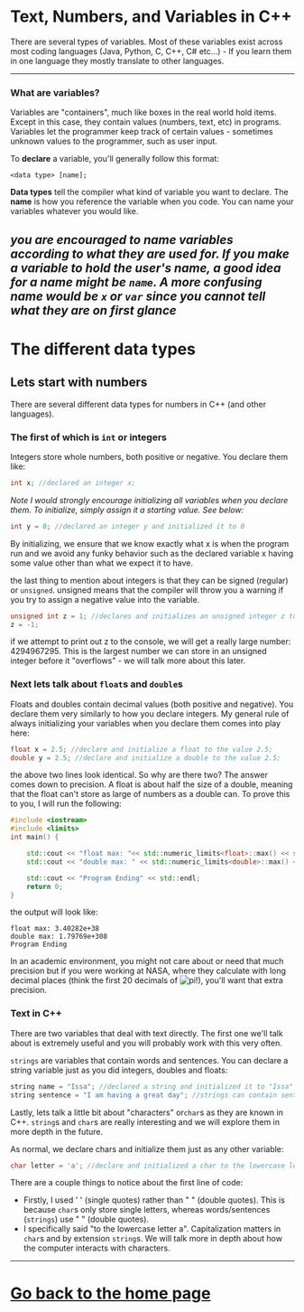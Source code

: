 # Text, Numbers, and Variables in C++
There are several types of variables. 
Most of these variables exist across most coding languages
(Java, Python, C, C++, C# etc...) - If you learn them in one 
language they mostly translate to other languages.

---
### What are variables?
Variables are "containers", much like boxes in the real world hold items.
Except in this case, they contain values (numbers, text, etc) in programs.
Variables let the programmer keep track of certain values -
sometimes unknown values to the programmer, such as user input.

To **declare** a variable, you'll generally follow this format:

    <data type> [name];
**Data types** tell the compiler what kind of variable you want to
declare. The **name** is how you reference the variable when you code.
You can name your variables whatever you would like. 

*you are encouraged to name variables according to what they are used
for. If you make a variable to hold the user's name, a good idea for
a name might be `name`. A more confusing name would be `x` or `var` 
since you cannot tell what they are on first glance*
---
# The different data types

## Lets start with numbers

There are several different data types for numbers in C++ (and other languages).

### The first of which is `int` or integers

Integers store whole numbers, both positive or negative. You declare them like:

```c++
int x; //declared an integer x;
```

 *Note I would strongly encourage initializing all variables when you declare them.
To initialize, simply assign it a starting value. See below:* 

```c++
int y = 0; //declared an integer y and initialized it to 0
```
By initializing, we ensure that we know exactly what x is when the program run
and we avoid any funky behavior such as the declared variable x having some value
other than what we expect it to have.

the last thing to mention about integers is that they can be signed (regular)
or `unsigned`. unsigned means that the compiler will throw you a warning if you
try to assign a negative value into the variable.
```c++
unsigned int z = 1; //declares and initializes an unsigned integer z to 1.
z = -1; 

```
if we attempt to print out z to the console, we will get a really large number:
4294967295. This is the largest number we can store in an unsigned integer before
it "overflows" - we will talk more about this later.


### Next lets talk about `float`s and `double`s
Floats and doubles contain decimal values (both positive and negative). You declare
them very similarly to how you declare integers. My general rule of always initializing
your variables when you declare them comes into play here:
```c++
float x = 2.5; //declare and initialize a float to the value 2.5;
double y = 2.5; //declare and initialize a double to the value 2.5;
```
the above two lines look identical. So why are there two? The answer comes down to
precision. A float is about half the size of a double, meaning that the float can't
store as large of numbers as a double can. To prove this to you, I will run the following:
```c++
#include <iostream>
#include <limits>
int main() {

    std::cout << "float max: "<< std::numeric_limits<float>::max() << std::endl;
    std::cout << "double max: " << std::numeric_limits<double>::max() << std::endl;

    std::cout << "Program Ending" << std::endl;
    return 0;
}
```
the output will look like:
```
float max: 3.40282e+38
double max: 1.79769e+308
Program Ending
```

In an academic environment, you might not care about or need that much precision
but if you were working at NASA, where they calculate with long decimal places
(think the first 20 decimals of ![pi](https://latex.codecogs.com/svg.image?\pi)!),
you'll want that extra precision.

### Text in C++

There are two variables that deal with text directly. The first one we'll talk
about is extremely useful and you will probably work with this very often.

`strings` are variables that contain words and sentences. You can declare a 
string variable just as you did integers, doubles and floats:

```c++
string name = "Issa"; //declared a string and initialized it to "Issa"
string sentence = "I am having a great day"; //strings can contain sentences
```

Lastly, lets talk a little bit about "characters" or`char`s as they are known in
C++. `string`s and `char`s are really interesting and we will explore them in more
depth in the future.

As normal, we declare chars and initialize them just as any other variable:
```c++
char letter = 'a'; //declare and initialized a char to the lowercase letter "a"
```
There are a couple things to notice about the first line of code:
- Firstly, I used ' ' (single quotes) rather than " " (double quotes). This is
because `char`s only store single letters, whereas words/sentences (`strings`)
use " " (double quotes).
- I specifically said "to the lowercase letter a". Capitalization matters in
`char`s and by extension `string`s. We will talk more in depth about how the
computer interacts with characters.

---
# [Go back to the home page](HomePage.md)
